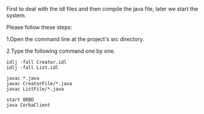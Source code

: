First to deal with the idl files and then compile the java file,
later we start the system.

Please follow these steps:

1.Open the command line at the project's src directory.

2.Type the following command one by one.

	idlj -fall Creator.idl 
	idlj -fall List.idl 

	javac *.java 
	javac CreatorFile/*.java 
	javac ListFile/*.java 

	start ORBD
	java CorbaClient